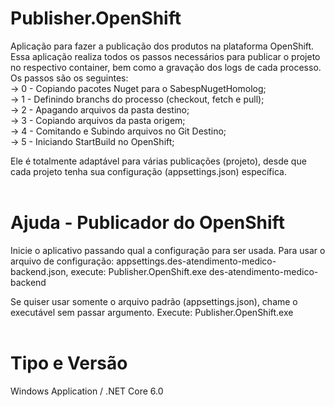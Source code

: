 # Publisher.OpenShift

Aplicação para fazer a publicação dos produtos na plataforma OpenShift.
Essa aplicação realiza todos os passos necessários para publicar o projeto no respectivo container, bem como a gravação dos logs de cada processo.
Os passos são os seguintes:<br>
-> 0 - Copiando pacotes Nuget para o SabespNugetHomolog;<br>
-> 1 - Definindo branchs do processo (checkout, fetch e pull);<br>
-> 2 - Apagando arquivos da pasta destino;<br>
-> 3 - Copiando arquivos da pasta origem;<br>
-> 4 - Comitando e Subindo arquivos no Git Destino;<br>
-> 5 - Iniciando StartBuild no OpenShift;

Ele é totalmente adaptável para várias publicações (projeto), desde que cada projeto tenha sua configuração (appsettings.json) específica.
<br><br>


# Ajuda - Publicador do OpenShift

Inicie o aplicativo passando qual a configuração para ser usada.
Para usar o arquivo de configuração: appsettings.des-atendimento-medico-backend.json, execute: Publisher.OpenShift.exe des-atendimento-medico-backend

Se quiser usar somente o arquivo padrão (appsettings.json), chame o executável sem passar argumento.
Execute: Publisher.OpenShift.exe
<br><br>


# Tipo e Versão

Windows Application / .NET Core 6.0
